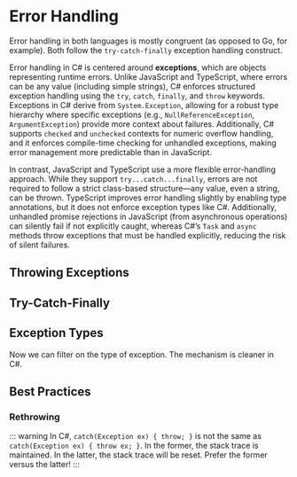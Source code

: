 # Error Handling

Error handling in both languages is mostly congruent (as opposed to Go, for example).  Both follow the `try-catch-finally` exception handling construct.

Error handling in C# is centered around **exceptions**, which are objects representing runtime errors. Unlike JavaScript and TypeScript, where errors can be any value (including simple strings), C# enforces structured exception handling using the `try`, `catch`, `finally`, and `throw` keywords. Exceptions in C# derive from `System.Exception`, allowing for a robust type hierarchy where specific exceptions (e.g., `NullReferenceException`, `ArgumentException`) provide more context about failures. Additionally, C# supports `checked` and `unchecked` contexts for numeric overflow handling, and it enforces compile-time checking for unhandled exceptions, making error management more predictable than in JavaScript.

In contrast, JavaScript and TypeScript use a more flexible error-handling approach. While they support `try...catch...finally`, errors are not required to follow a strict class-based structure—any value, even a string, can be thrown. TypeScript improves error handling slightly by enabling type annotations, but it does not enforce exception types like C#. Additionally, unhandled promise rejections in JavaScript (from asynchronous operations) can silently fail if not explicitly caught, whereas C#’s `Task` and `async` methods throw exceptions that must be handled explicitly, reducing the risk of silent failures.

## Throwing Exceptions

<CodeSplitter>
  <template #left>

```ts
throw new Error("Oops!");
```

  </template>
  <template #right>

```csharp
throw new Exception("Oops!");
```

  </template>
</CodeSplitter>

## Try-Catch-Finally

<CodeSplitter>
  <template #left>

```ts
try {
  // Work here
} catch {
  // Handle error here
}

try {
  // Work here
} catch (err) {
  // Handle error here
} finally {
  // Always executed
}
```

  </template>
  <template #right>

```csharp
try {
  // Work here
} catch {
  // Handle error here
}

try {
  // Work here
} catch (Exception ex) {
  // Handle error here
} finally {
  // Always executed
}
```

  </template>
</CodeSplitter>

## Exception Types

<CodeSplitter>
  <template #left>

```ts
class NotFoundError extends Error {
  constructor(message) {
    super(message)
  }
}
```

  </template>
  <template #right>

```csharp
class NotFoundException : Exception {
  public NotFoundException(string message)
    : base(message) { }
}

// Using a primary constructor (see later docs)
class NotFoundException(
  string message
) : Exception(message) { }
```

  </template>
</CodeSplitter>

Now we can filter on the type of exception.  The mechanism is cleaner in C#.

<CodeSplitter>
  <template #left>

```ts
try {
  // Work here
} catch (err) {
  if (err instanceof NotFoundError) {
    // Handle NotFoundError
  } else {
    // Handle all other errors
  }
} finally {
  // Always executed
}
```

  </template>
  <template #right>

```csharp
try {
  // Work here
} catch (NotFoundException) {
  // Handle NotFoundException
} catch (Exception) {
  // Handle all generic exceptions
} finally {
  // Always executed
}
```

  </template>
</CodeSplitter>

## Best Practices

### Rethrowing

<CodeSplitter>
  <template #left>

```ts
try {
  // Work here
} catch (err) {
  // Handle then rethrow
  throw err;
} finally {
  // Always executed
}
```

  </template>
  <template #right>

```csharp
try {
  // Work here
} catch (Exception) {
  // 👇 NOTE that this DOES NOT use `throw ex;`
  throw;
} finally {
  // Always executed
}
```

  </template>
</CodeSplitter>

::: warning
In C#, `catch(Exception ex) { throw; }` is not the same as `catch(Exception ex) { throw ex; }`.  In the former, the stack trace is maintained.  In the latter, the stack trace will be reset.  Prefer the former versus the latter!
:::
